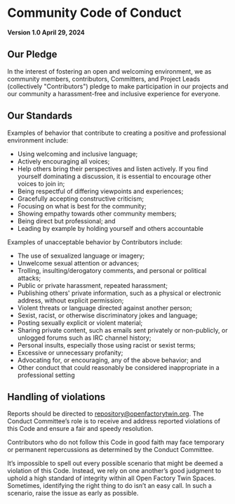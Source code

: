 # Community Code of Conduct

**Version 1.0
April 29, 2024**

## Our Pledge

In the interest of fostering an open and welcoming environment, we as community members, contributors, Committers, 
and Project Leads (collectively "Contributors") pledge to make participation in our projects and 
our community a harassment-free and inclusive experience for everyone.

## Our Standards

Examples of behavior that contribute to creating a positive and professional environment include:

- Using welcoming and inclusive language;
- Actively encouraging all voices;
- Help others bring their perspectives and listen actively. If you find yourself dominating a discussion, 
    it is essential to encourage other voices to join in;
- Being respectful of differing viewpoints and experiences;
- Gracefully accepting constructive criticism;
- Focusing on what is best for the community;
- Showing empathy towards other community members;
- Being direct but professional; and
- Leading by example by holding yourself and others accountable

Examples of unacceptable behavior by Contributors include:

- The use of sexualized language or imagery;
- Unwelcome sexual attention or advances;
- Trolling, insulting/derogatory comments, and personal or political attacks;
- Public or private harassment, repeated harassment;
- Publishing others' private information, such as a physical or electronic address, without explicit permission;
- Violent threats or language directed against another person;
- Sexist, racist, or otherwise discriminatory jokes and language;
- Posting sexually explicit or violent material;
- Sharing private content, such as emails sent privately or non-publicly, or unlogged forums such as IRC channel history;
- Personal insults, especially those using racist or sexist terms;
- Excessive or unnecessary profanity;
- Advocating for, or encouraging, any of the above behavior; and
- Other conduct that could reasonably be considered inappropriate in a professional setting

## Handling of violations

Reports should be directed to repository@openfactorytwin.org.
The Conduct Committee’s role is to receive and address reported violations of this Code and ensure a fair and 
speedy resolution.

Contributors who do not follow this Code in good faith may face temporary or permanent repercussions as determined by 
the Conduct Committee.

It’s impossible to spell out every possible scenario that might be deemed a violation of this Code. 
Instead, we rely on one another’s good judgment to uphold a high standard of integrity 
within all Open Factory Twin Spaces. Sometimes, identifying the right thing to do isn’t an easy call. 
In such a scenario, raise the issue as early as possible.

